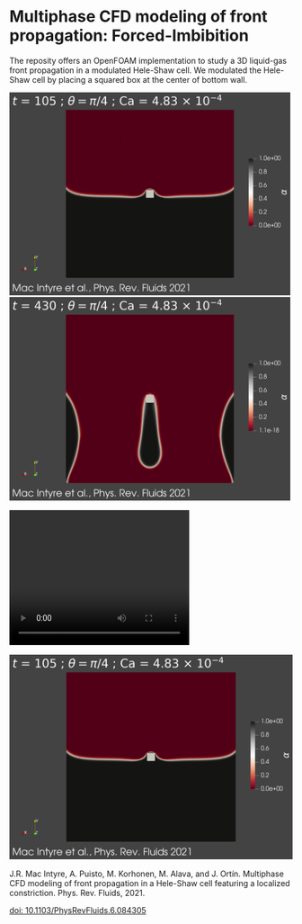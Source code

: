 # Multiphase CFD modeling of front propagation: Forced-Imbibition

The reposity offers an OpenFOAM implementation to study a 3D liquid-gas front propagation in a modulated Hele-Shaw cell. We modulated the Hele-Shaw cell by placing a squared box at the center of bottom wall. 

<img src = "https://github.com/macinj1/Forced-Imbibition/blob/main/figs/Imbibition.png" width = "500"> <img src = "https://github.com/macinj1/Forced-Imbibition/blob/main/figs/Drainage.png" width = "500">

<video src="https://youtu.be/Q2ntjVyajEM" width="320" height="240"></video>

[![alt text](https://github.com/macinj1/Forced-Imbibition/blob/main/figs/Imbibition.png)](https://www.youtube.com/watch?v=Q2ntjVyajEM)

J.R. Mac Intyre, A. Puisto, M. Korhonen, M. Alava, and J. Ortín. Multiphase CFD modeling of front propagation in a Hele-Shaw cell featuring a localized constriction. Phys. Rev. Fluids, 2021. 

[doi: 10.1103/PhysRevFluids.6.084305](https://journals.aps.org/prfluids/abstract/10.1103/PhysRevFluids.6.084305)
